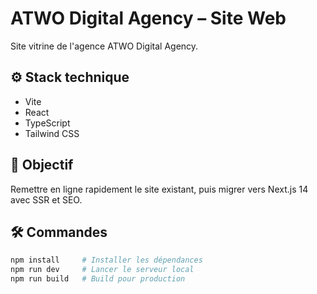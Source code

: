 # ATWO Digital Agency – Site Web

Site vitrine de l'agence ATWO Digital Agency.

## ⚙️ Stack technique
- Vite
- React
- TypeScript
- Tailwind CSS

## 🚧 Objectif
Remettre en ligne rapidement le site existant, puis migrer vers Next.js 14 avec SSR et SEO.

## 🛠️ Commandes
```bash
npm install     # Installer les dépendances
npm run dev     # Lancer le serveur local
npm run build   # Build pour production